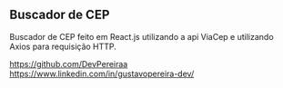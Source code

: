 ## Buscador de CEP

Buscador de CEP feito em React.js utilizando a api ViaCep e utilizando Axios para requisição HTTP.

https://github.com/DevPereiraa <br>
https://www.linkedin.com/in/gustavopereira-dev/